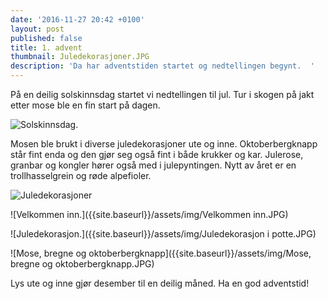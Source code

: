 ```yaml
---
date: '2016-11-27 20:42 +0100'
layout: post
published: false
title: 1. advent
thumbnail: Juledekorasjoner.JPG
description: 'Da har adventstiden startet og nedtellingen begynt.  '
---
```


På en deilig solskinnsdag startet vi nedtellingen til jul. Tur i skogen på jakt etter mose ble en fin start på dagen. 

![Solskinnsdag.]({{site.baseurl}}/assets/img/_MG_2520.JPG)

Mosen ble brukt i diverse juledekorasjoner ute og inne. Oktoberbergknapp står fint enda og den gjør seg også fint i både krukker og kar. Julerose, granbar og kongler hører også med i julepyntingen. Nytt av året er en trollhasselgrein og røde alpefioler.   

<!--more-->

![Juledekorasjoner]({{site.baseurl}}/assets/img/Juledekorasjoner.JPG)

![Velkommen inn.]({{site.baseurl}}/assets/img/Velkommen inn.JPG)

![Juledekorasjon.]({{site.baseurl}}/assets/img/Juledekorasjon i potte.JPG)

![Mose, bregne og oktoberbergknapp]({{site.baseurl}}/assets/img/Mose, bregne og oktoberbergknapp.JPG)



Lys ute og inne gjør desember til en deilig måned. 
Ha en god adventstid!
